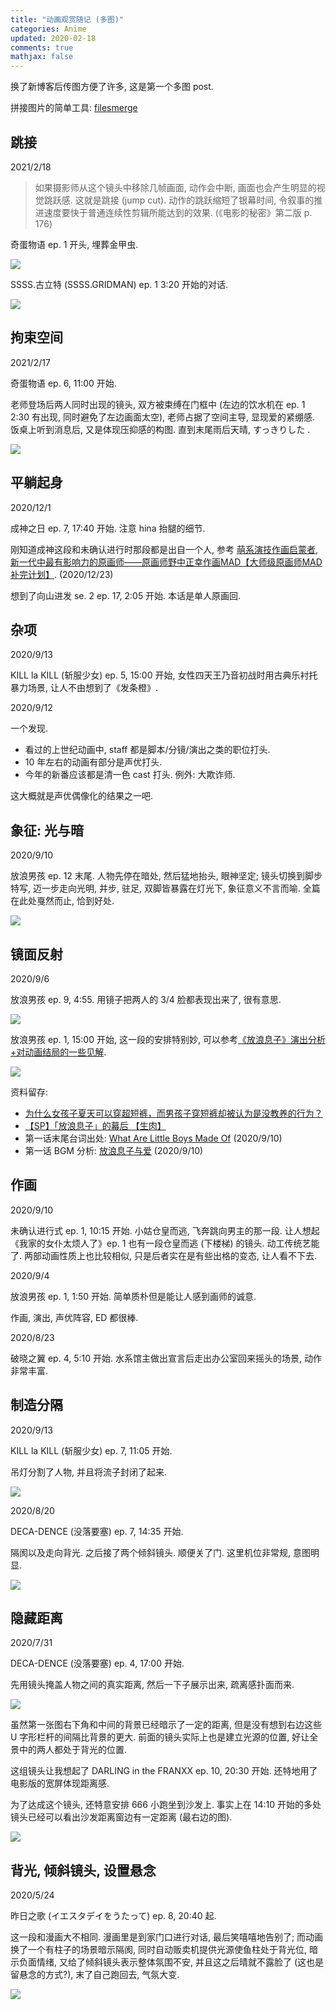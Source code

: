 ```yaml
---
title: "动画观赏随记 (多图)"
categories: Anime
updated: 2020-02-18
comments: true
mathjax: false
---
```


换了新博客后传图方便了许多, 这是第一个多图 post.

拼接图片的简单工具: [filesmerge](https://www.filesmerge.com/merge-images)

<!-- more -->

## 跳接

2021/2/18

> 如果摄影师从这个镜头中移除几帧画面, 动作会中断, 画面也会产生明显的视觉跳跃感. 这就是跳接 (jump cut). 动作的跳跃缩短了银幕时间, 令叙事的推进速度要快于普通连续性剪辑所能达到的效果. (《电影的秘密》第二版 p. 176)

奇蛋物语 ep. 1 开头, 埋葬金甲虫.

![](https://shiina18.github.io/assets/posts/images/20210219121725322_31708.jpg)

SSSS.古立特 (SSSS.GRIDMAN) ep. 1 3:20 开始的对话.

![](https://shiina18.github.io/assets/posts/images/20210219114819480_21315.png)

## 拘束空间

2021/2/17

奇蛋物语 ep. 6, 11:00 开始.

老师登场后两人同时出现的镜头, 双方被束缚在门框中 (左边的饮水机在 ep. 1 2:30 有出现, 同时避免了左边画面太空), 老师占据了空间主导, 显现爱的紧绷感. 饭桌上听到消息后, 又是体现压抑感的构图. 
直到末尾雨后天晴, すっきりした ​​.

![](https://shiina18.github.io/assets/posts/images/20210218142620160_19959.jpg)

## 平躺起身

2020/12/1

成神之日 ep. 7, 17:40 开始. 注意 hina 抬腿的细节.

刚知道成神这段和未确认进行时那段都是出自一个人, 参考 [萌系演技作画启蒙者, 新一代中最有影响力的原画师——原画师野中正幸作画MAD【大师级原画师MAD补完计划】](https://www.bilibili.com/video/BV18V411b7v7). (2020/12/23)

想到了向山进发 se. 2 ep. 17, 2:05 开始. 本话是单人原画回.

## 杂项

2020/9/13

KILL la KILL (斩服少女) ep. 5, 15:00 开始, 女性四天王乃音初战时用古典乐衬托暴力场景, 让人不由想到了《发条橙》. 

2020/9/12

一个发现.

- 看过的上世纪动画中, staff 都是脚本/分镜/演出之类的职位打头.
- 10 年左右的动画有部分是声优打头.
- 今年的新番应该都是清一色 cast 打头. 例外: 大欺诈师.

这大概就是声优偶像化的结果之一吧.

## 象征: 光与暗

2020/9/10

放浪男孩 ep. 12 末尾. 人物先停在暗处, 然后猛地抬头, 眼神坚定; 镜头切换到脚步特写, 迈一步走向光明, 并步, 驻足, 双脚皆暴露在灯光下, 象征意义不言而喻. 全篇在此处戛然而止, 恰到好处.

![](https://shiina18.github.io/assets/posts/images/20200910092235319_29722.png)

## 镜面反射

2020/9/6

放浪男孩 ep. 9, 4:55. 用镜子把两人的 3/4 脸都表现出来了, 很有意思.

![](https://shiina18.github.io/assets/posts/images/20200906192743983_26343.png)

放浪男孩 ep. 1, 15:00 开始, 这一段的安排特别妙, 可以参考[《放浪息子》演出分析+对动画结局的一些见解](https://bbs.saraba1st.com/2b/forum.php?mod=viewthread&tid=1124135&ordertype=2).

![](https://shiina18.github.io/assets/posts/images/20200906192629940_28275.png)

资料留存: 

- [为什么女孩子夏天可以穿超短裤，而男孩子穿短裤却被认为是没教养的行为？](https://www.zhihu.com/question/42005107/answer/93451621)
- [【SP】「放浪息子」的幕后 【生肉】](https://www.bilibili.com/video/BV12s41197j9?from=search&seid=7889258492001650423)
- 第一话末尾台词出处: [What Are Little Boys Made Of](https://en.wikipedia.org/wiki/What_Are_Little_Boys_Made_Of%3F) (2020/9/10)
- 第一话 BGM 分析: [放浪息子与爱](https://www.bilibili.com/video/BV1NE411c7iF?from=search&seid=636180212045910543) (2020/9/10)


## 作画

2020/9/10

未确认进行式 ep. 1, 10:15 开始. 小姑仓皇而逃, 飞奔跳向男主的那一段. 让人想起《我家的女仆太烦人了》ep. 1 也有一段仓皇而逃 (下楼梯) 的镜头. 动工传统艺能了. 两部动画性质上也比较相似, 只是后者实在是有些出格的变态, 让人看不下去.

2020/9/4

放浪男孩 ep. 1, 1:50 开始. 简单质朴但是能让人感到画师的诚意.

作画, 演出, 声优阵容, ED 都很棒.

2020/8/23

破晓之翼 ep. 4, 5:10 开始. 水系馆主做出宣言后走出办公室回来摇头的场景, 动作非常丰富.

## 制造分隔

2020/9/13

KILL la KILL (斩服少女) ep. 7, 11:05 开始.

吊灯分割了人物, 并且将流子封闭了起来.

![](https://shiina18.github.io/assets/posts/images/20200913104757372_13595.png)

2020/8/20

DECA-DENCE (没落要塞) ep. 7, 14:35 开始.

隔阂以及走向背光. 之后接了两个倾斜镜头. 顺便关了门. 这里机位非常规, 意图明显.

![](https://shiina18.github.io/assets/posts/images/20200820194955162_2622.png)

## 隐藏距离

2020/7/31

DECA-DENCE (没落要塞) ep. 4, 17:00 开始.

先用镜头掩盖人物之间的真实距离, 然后一下子展示出来, 疏离感扑面而来.

![](https://shiina18.github.io/assets/posts/images/20210218141829950_29638.jpg)

虽然第一张图右下角和中间的背景已经暗示了一定的距离, 但是没有想到右边这些 U 字形栏杆的间隔比背景的更大. 前面的镜头实际上也是建立光源的位置, 好让全景中的两人都处于背光的位置.

这组镜头让我想起了 DARLING in the FRANXX ep. 10, 20:30 开始. 还特地用了电影版的宽屏体现距离感.

为了达成这个镜头, 还特意安排 666 小跑坐到沙发上. 事实上在 14:10 开始的多处镜头已经可以看出沙发距离窗边有一定距离 (最右边的图).

![](https://shiina18.github.io/assets/posts/images/20210218142314218_18870.jpg)


## 背光, 倾斜镜头, 设置悬念

2020/5/24

昨日之歌 (イエスタデイをうたって) ep. 8, 20:40 起.

这一段和漫画大不相同. 漫画里是到家门口进行对话, 最后笑嘻嘻地告别了; 而动画换了一个有柱子的场景暗示隔阂, 同时自动贩卖机提供光源使鱼柱处于背光位, 暗示负面情绪, 又给了倾斜镜头表示整体氛围不安, 并且这之后晴就不露脸了 (这也是留悬念的方式?), 末了自己跑回去, 气氛大变.

![](https://shiina18.github.io/assets/posts/images/20210218142122325_14668.jpg)